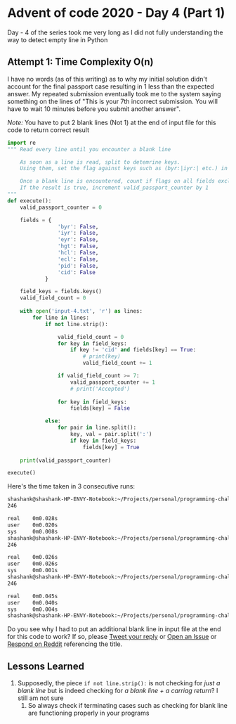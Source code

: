 # Advent of code 2020 - Day 4 (Part 1)

Day - 4 of the series took me very long as I did not fully understanding the way to detect empty line in Python

## Attempt 1: Time Complexity O(n)

I have no words (as of this writing) as to why my initial solution didn't account for the final passport case resulting in 1 less than the expected answer. My repeated submission eventually took me to the system saying something on the lines of "This is your 7th incorrect submission. You will have to wait 10 minutes before you submit another answer".

*Note:* You have to put 2 blank lines (Not 1) at the end of input file for this code to return correct result

````python
import re
""" Read every line until you encounter a blank line

    As soon as a line is read, split to detemrine keys.
    Using them, set the flag against keys such as (byr:|iyr:| etc.) in a map to 'True'

    Once a blank line is encountered, count if flags on all fields excluding the optional 'cid' sum to 7.
    If the result is true, increment valid_passport_counter by 1
"""
def execute():
    valid_passport_counter = 0

    fields = {
                'byr': False,
                'iyr': False,
                'eyr': False,
                'hgt': False,
                'hcl': False,
                'ecl': False,
                'pid': False,
                'cid': False
            }

    field_keys = fields.keys()
    valid_field_count = 0
    
    with open('input-4.txt', 'r') as lines:        
        for line in lines:
            if not line.strip():

                valid_field_count = 0
                for key in field_keys:
                    if key != 'cid' and fields[key] == True:
                        # print(key)
                        valid_field_count += 1

                if valid_field_count >= 7:
                    valid_passport_counter += 1
                    # print('Accepted')
                
                for key in field_keys:
                    fields[key] = False

            else:
                for pair in line.split():
                    key, val = pair.split(':')
                    if key in field_keys:
                        fields[key] = True
   
    print(valid_passport_counter)

execute()
````

Here's the time taken in 3 consecutive runs:

````bash
shashank@shashank-HP-ENVY-Notebook:~/Projects/personal/programming-challenges/advent-of-code/2020/day-4$ time python3 part-1-attempt-1.py 
246

real    0m0.028s
user    0m0.020s
sys     0m0.008s
shashank@shashank-HP-ENVY-Notebook:~/Projects/personal/programming-challenges/advent-of-code/2020/day-4$ time python3 part-1-attempt-1.py 
246

real    0m0.026s
user    0m0.026s
sys     0m0.001s
shashank@shashank-HP-ENVY-Notebook:~/Projects/personal/programming-challenges/advent-of-code/2020/day-4$ time python3 part-1-attempt-1.py 
246

real    0m0.045s
user    0m0.040s
sys     0m0.004s
shashank@shashank-HP-ENVY-Notebook:~/Projects/personal/programming-challenges/advent-of-code/2020/day-4$ 
````

Do you see why I had to put an additional blank line in input file at the end for this code to work? If so, please [Tweet your reply](https://twitter.com/SVRSN_Shashank/status/1334606106325291008) or [Open an Issue](https://github.com/fossterer/fossterer.github.io/issues) or [Respond on Reddit](https://www.reddit.com/r/adventofcode/comments/k85av2/day_04_part_1_what_am_i_doing_wrong/) referencing the title.

## Lessons Learned

1. Supposedly, the piece `if not line.strip():` is not checking for *just a blank line* but is indeed checking for *a blank line + a carriag return*? I still am not sure
   1. So always check if terminating cases such as checking for blank line are functioning properly in your programs